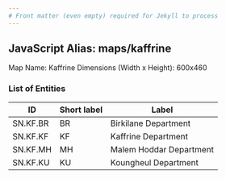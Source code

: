 ```yaml
---
# Front matter (even empty) required for Jekyll to process
---
```


## JavaScript Alias: maps/kaffrine

Map Name: Kaffrine
Dimensions (Width x Height): 600x460

### List of Entities

ID | Short label | Label
---|---|---|
SN.KF.BR|BR|Birkilane Department
SN.KF.KF|KF|Kaffrine Department
SN.KF.MH|MH|Malem Hoddar Department
SN.KF.KU|KU|Koungheul Department
